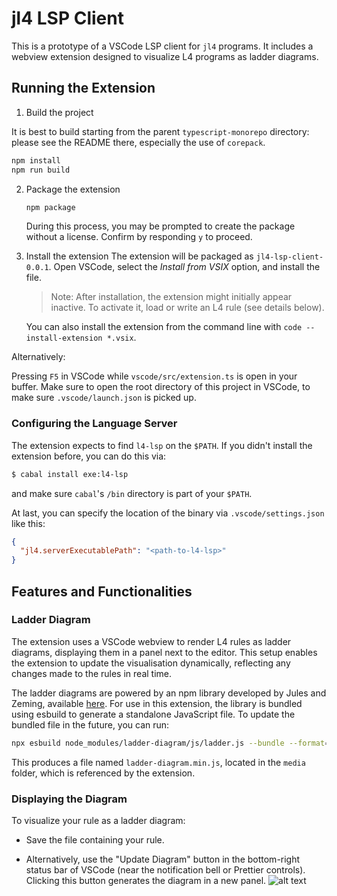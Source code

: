 # jl4 LSP Client

This is a prototype of a VSCode LSP client for `jl4` programs.
It includes a webview extension designed to visualize L4 programs as ladder diagrams.

## Running the Extension

1. Build the project

It is best to build starting from the parent `typescript-monorepo` directory: please
see the README there, especially the use of `corepack`.

   ```bash
   npm install
   npm run build
   ```

2. Package the extension

   ```bash
   npm package
   ```

   During this process, you may be prompted to create the package without a license. Confirm by responding `y` to proceed.

3. Install the extension
   The extension will be packaged as `jl4-lsp-client-0.0.1`. Open VSCode, select the _Install from VSIX_ option, and install the file.
   > Note: After installation, the extension might initially appear inactive. To activate it, load or write an L4 rule (see details below).

   You can also install the extension from the command line with `code --install-extension *.vsix`.

Alternatively:

Pressing `F5` in VSCode while `vscode/src/extension.ts` is open in your buffer.
Make sure to open the root directory of this project in VSCode, to make sure `.vscode/launch.json` is picked up.

### Configuring the Language Server

The extension expects to find `l4-lsp` on the `$PATH`. If you didn't install the extension before, you can do this via:

```sh
$ cabal install exe:l4-lsp
```

and make sure `cabal`'s `/bin` directory is part of your `$PATH`.

At last, you can specify the location of the binary via `.vscode/settings.json` like this:

```json
{
  "jl4.serverExecutablePath": "<path-to-l4-lsp>"
}
```

## Features and Functionalities

### Ladder Diagram

The extension uses a VSCode webview to render L4 rules as ladder diagrams, displaying them in a panel next to the editor. This setup enables the extension to update the visualisation dynamically, reflecting any changes made to the rules in real time.

The ladder diagrams are powered by an npm library developed by Jules and Zeming, available [here](https://github.com/JuliaPoo/ladder-diagram). For use in this extension, the library is bundled using esbuild to generate a standalone JavaScript file. To update the bundled file in the future, you can run:

```bash
npx esbuild node_modules/ladder-diagram/js/ladder.js --bundle --format=iife --global-name=LadderDiagram --outfile=media/ladder-diagram.min.js
```

This produces a file named `ladder-diagram.min.js`, located in the `media` folder, which is referenced by the extension.

### Displaying the Diagram

To visualize your rule as a ladder diagram:

- Save the file containing your rule.

- Alternatively, use the "Update Diagram" button in the bottom-right status bar of VSCode (near the notification bell or Prettier controls). Clicking this button generates the diagram in a new panel.
  ![alt text](screenshots/update-viz.png)
